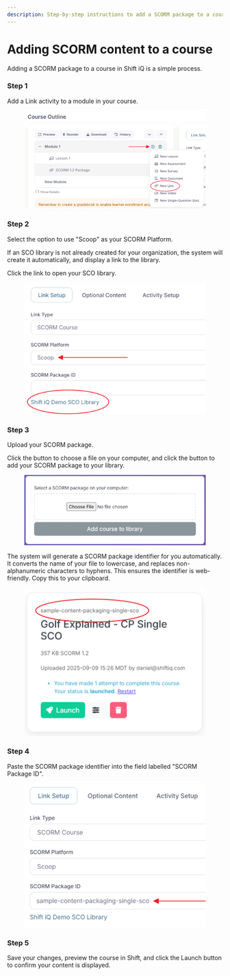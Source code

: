 ```yaml
---
description: Step-by-step instructions to add a SCORM package to a course activity
---
```


# Adding SCORM content to a course

Adding a SCORM package to a course in Shift iQ is a simple process.&#x20;

### Step 1

Add a Link activity to a module in your course.

<figure><img src="../../.gitbook/assets/scoop-01.png" alt=""><figcaption></figcaption></figure>

### Step 2

Select the option to use "Scoop" as your SCORM Platform.

If an SCO library is not already created for your organization, the system will create it automatically, and display a link to the library.

Click the link to open your SCO library.

<figure><img src="../../.gitbook/assets/scoop-02.png" alt=""><figcaption></figcaption></figure>

### Step 3

Upload your SCORM package.

Click the button to choose a file on your computer, and click the button to add your SCORM package to your library.

<figure><img src="../../.gitbook/assets/image.png" alt=""><figcaption></figcaption></figure>

The system will generate a SCORM package identifier for you automatically. It converts the name of your file to lowercase, and replaces non-alphanumeric characters to hyphens. This ensures the identifier is web-friendly. Copy this to your clipboard.

<figure><img src="../../.gitbook/assets/image (1).png" alt=""><figcaption></figcaption></figure>

### Step 4

Paste the SCORM package identifier into the field labelled "SCORM Package ID".

<figure><img src="../../.gitbook/assets/image (2).png" alt=""><figcaption></figcaption></figure>

### Step 5

Save your changes, preview the course in Shift, and click the Launch button to confirm your content is displayed.



